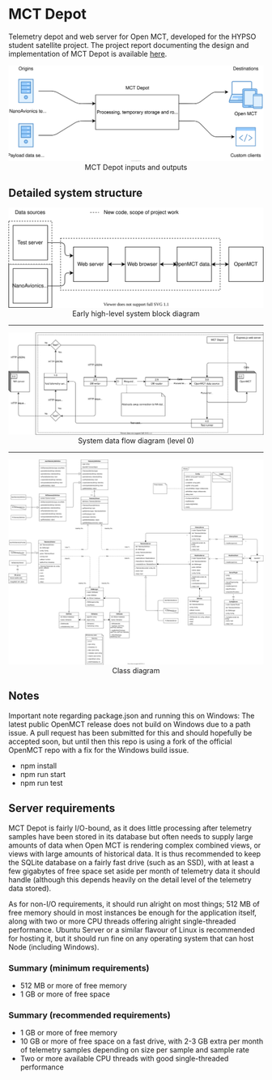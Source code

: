 # MCT Depot
Telemetry depot and web server for Open MCT, developed for the HYPSO student satellite project. The project report documenting the design and implementation of MCT Depot is available [here](./docs/NTNU_Project_Report_AVN_V2020.pdf).

<p align="center">
<img src="./docs/imgs/MCT Depot.svg"><br>
MCT Depot inputs and outputs
</p>

## Detailed system structure
<p align="center">
<img src="./docs/imgs/Block Diagram (early).svg"><br>
Early high-level system block diagram
</p>

---

<p align="center">
<img src="./docs/imgs/Data Flow Diagram (L0).svg"><br>
System data flow diagram (level 0)
</p>

---

<p align="center">
<img src="./docs/imgs/Class Diagram.svg"><br>
Class diagram
</p>

## Notes
Important note regarding package.json and running this on Windows: The latest public OpenMCT release does not build on Windows due to a path issue. A pull request has been submitted for this and should hopefully be accepted soon, but until then this repo is using a fork of the official OpenMCT repo with a fix for the Windows build issue.

 - npm install
 - npm run start
 - npm run test

## Server requirements
MCT Depot is fairly I/O-bound, as it does little processing after telemetry samples have been stored in its database but often needs to supply large amounts of data when Open MCT is rendering complex combined views, or views with large amounts of historical data. It is thus recommended to keep the SQLite database on a fairly fast drive (such as an SSD), with at least a few gigabytes of free space set aside per month of telemetry data it should handle (although this depends heavily on the detail level of the telemetry data stored).

As for non-I/O requirements, it should run alright on most things; 512 MB of free memory should in most instances be enough for the application itself, along with two or more CPU threads offering alright single-threaded performance. Ubuntu Server or a similar flavour of Linux is recommended for hosting it, but it should run fine on any operating system that can host Node (including Windows).

### Summary (minimum requirements)
 - 512 MB or more of free memory
 - 1 GB or more of free space

### Summary (recommended requirements)
 - 1 GB or more of free memory
 - 10 GB or more of free space on a fast drive, with 2-3 GB extra per month of telemetry samples depending on size per sample and sample rate
 - Two or more available CPU threads with good single-threaded performance
